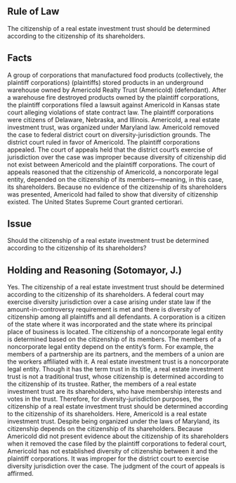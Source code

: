 ## Rule of Law

The citizenship of a real estate investment trust should be determined according to the citizenship of its shareholders.

## Facts

A group of corporations that manufactured food products (collectively, the plaintiff corporations) (plaintiffs) stored products in an underground warehouse owned by Americold Realty Trust (Americold) (defendant). After a warehouse fire destroyed products owned by the plaintiff corporations, the plaintiff corporations filed a lawsuit against Americold in Kansas state court alleging violations of state contract law. The plaintiff corporations were citizens of Delaware, Nebraska, and Illinois. Americold, a real estate investment trust, was organized under Maryland law. Americold removed the case to federal district court on diversity-jurisdiction grounds. The district court ruled in favor of Americold. The plaintiff corporations appealed. The court of appeals held that the district court’s exercise of jurisdiction over the case was improper because diversity of citizenship did not exist between Americold and the plaintiff corporations. The court of appeals reasoned that the citizenship of Americold, a noncorporate legal entity, depended on the citizenship of its members—meaning, in this case, its shareholders. Because no evidence of the citizenship of its shareholders was presented, Americold had failed to show that diversity of citizenship existed. The United States Supreme Court granted certiorari.

## Issue

Should the citizenship of a real estate investment trust be determined according to the citizenship of its shareholders?

## Holding and Reasoning (Sotomayor, J.)

Yes. The citizenship of a real estate investment trust should be determined according to the citizenship of its shareholders. A federal court may exercise diversity jurisdiction over a case arising under state law if the amount-in-controversy requirement is met and there is diversity of citizenship among all plaintiffs and all defendants. A corporation is a citizen of the state where it was incorporated and the state where its principal place of business is located. The citizenship of a noncorporate legal entity is determined based on the citizenship of its members. The members of a noncorporate legal entity depend on the entity’s form. For example, the members of a partnership are its partners, and the members of a union are the workers affiliated with it. A real estate investment trust is a noncorporate legal entity. Though it has the term trust in its title, a real estate investment trust is not a traditional trust, whose citizenship is determined according to the citizenship of its trustee. Rather, the members of a real estate investment trust are its shareholders, who have membership interests and votes in the trust. Therefore, for diversity-jurisdiction purposes, the citizenship of a real estate investment trust should be determined according to the citizenship of its shareholders. Here, Americold is a real estate investment trust. Despite being organized under the laws of Maryland, its citizenship depends on the citizenship of its shareholders. Because Americold did not present evidence about the citizenship of its shareholders when it removed the case filed by the plaintiff corporations to federal court, Americold has not established diversity of citizenship between it and the plaintiff corporations. It was improper for the district court to exercise diversity jurisdiction over the case. The judgment of the court of appeals is affirmed.